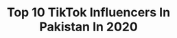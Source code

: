 ---
title: Top 10 TikTok Influencers In Pakistan In 2020
description: >-
  Find top TikTok influencers in Pakistan in 2020. Most popular hashtags: #love #duet #pakistan #.
platform: TikTok
profiles:
  - username: "samanchaudry786"
    fullname: >-
      samanchaudry
    location: "Pakistan"
    followers: 3096
    engagement: 6291
    commentsToLikes: 0.112704
    id: ckae31moxvlpc0i782ua1j3pm
    verified: false
    hashtags: ""
  - username: "saimaansari37"
    fullname: >-
      Saima Ansari
    location: "Pakistan"
    followers: 6424
    engagement: 6189
    commentsToLikes: 0.151805
    id: cka8hgtirat560i785dj9vbq8
    verified: false
    hashtags: "#islamicvideo, #onlineshopping, #ramzanspecial, #shyari"
  - username: "mannathussain2ali"
    fullname: >-
      Mannathussain7214125
    location: "Pakistan"
    followers: 5576
    engagement: 6038
    commentsToLikes: 0.076769
    id: ckadb3nwhld7l0i785mzku4tb
    verified: false
    hashtags: "#pakistan, #yamuhamad, #gullykalakar, #salamyahussian"
  - username: "hussain_baloshi"
    fullname: >-
      hussain_baloshi
    location: "Pakistan"
    followers: 2235
    engagement: 5978
    commentsToLikes: 0.125305
    id: ckaik0aajhat00i78ipe405o1
    verified: false
    hashtags: "#kkk, #maf, #duet, #islamabad"
  - username: "rohallalli"
    fullname: >-
      Rohall alli
    location: "Pakistan"
    followers: 11878
    engagement: 5641
    commentsToLikes: 0.092608
    id: ckae0ew5yj8xd0i78faocybeg
    verified: false
    hashtags: "#shahadat, #miss, #muhamma, #bibi"
  - username: "asmat993"
    fullname: >-
      Asmat khan
    location: "Pakistan"
    followers: 3911
    engagement: 5392
    commentsToLikes: 0.086443
    id: ckae1d6uro5e10i783jfn05gt
    verified: false
    hashtags: "#mubrak, #duti, #jest, #time"
  - username: "user997736786"
    fullname: >-
      mahi❤AS❤
    location: "Pakistan"
    followers: 6016
    engagement: 5283
    commentsToLikes: 0.157864
    id: ck8fbz70e5md80j78fykwadz2
    verified: false
    hashtags: "#duet"
  - username: "wafakhan_7"
    fullname: >-
      wafa khan
    location: "Pakistan"
    followers: 5940
    engagement: 5277
    commentsToLikes: 0.135177
    id: ck9f2g3k4d1hy0j78wjv4gf03
    verified: false
    hashtags: "#mubbark, #remember, #special, #prayers"
  - username: "chandio_noor_848"
    fullname: >-
      Noor Ahmed Chandio
    location: "Pakistan"
    followers: 3070
    engagement: 5276
    commentsToLikes: 0.256749
    id: ck9vfmgln3rbj0j78loljlo26
    verified: false
    hashtags: ""
  - username: "ahmadrajpoot12345"
    fullname: >-
      Ahmad Rajpoot
    location: "Pakistan"
    followers: 2202
    engagement: 5032
    commentsToLikes: 0.096187
    id: ckad5fkhwuby80i783ikfd2gw
    verified: false
    hashtags: "#tredding, #xxxtentacion, #ramzanmubarak, #just"
---